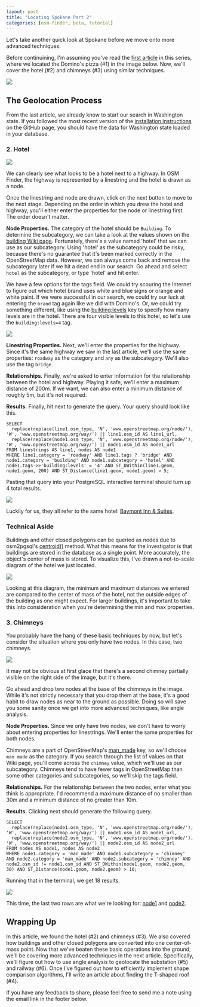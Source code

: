 ```yaml
---
layout: post
title: "Locating Spokane Part 2"
categories: [osm-finder, beta, tutorial]
---
```

Let's take another quick look at Spokane before we move onto more advanced techniques.

Before continuining, I'm assuming you've read the [first article](https://xetnus.github.io/blog/locating-spokane-part-1/) in this series, where we located the Domino's pizza (#1) in the image below. Now, we'll cover the hotel (#2) and chimneys (#3) using similar techniques. 

![](/blog/images/2022-01-27-highlighted.jpg)

## The Geolocation Process

From the last article, we already know to start our search in Washington state. If you followed the most recent version of the [installation instructions](https://github.com/Xetnus/osm-finder#installation) on the GitHub page, you should have the data for Washington state loaded in your database.

### 2. Hotel

![](/blog/images/2022-01-30-hotel.jpg)

We can clearly see what looks to be a hotel next to a highway. In OSM Finder, the highway is represented by a linestring and the hotel is drawn as a node.

Once the linestring and node are drawn, click on the next button to move to the next stage. Depending on the order in which you drew the hotel and highway, you'll either enter the properties for the node or linestring first. The order doesn't matter.

**Node Properties.** The category of the hotel should be `Building`. To determine the subcategory, we can take a look at the values shown on the [building Wiki page](https://wiki.openstreetmap.org/wiki/Key:building). Fortunately, there's a value named 'hotel' that we can use as our subcategory. Using 'hotel' as the subcategory could be risky, because there's no guarantee that it's been marked correctly in the OpenStreetMap data. However, we can always come back and remove the subcategory later if we hit a dead end in our search. Go ahead and select `hotel` as the subcategory, or type 'hotel' and hit enter.

We have a few options for the tags field. We could try scouring the Internet to figure out which hotel brand uses white and blue signs or orange and white paint. If we were successful in our search, we could try our luck at entering the `brand` tag again like we did with Domino's. Or, we could try something different, like using the [building:levels](https://wiki.openstreetmap.org/wiki/Key:building:levels) key to specify how many levels are in the hotel. There are four visible levels to this hotel, so let's use the `building:levels=4` tag.

![](/blog/images/2022-01-30-hotel-properties.png)

**Linestring Properties.** Next, we'll enter the properties for the highway. Since it's the same highway we saw in the last article, we'll use the same properties: `roadway` as the category and `any` as the subcategory. We'll also use the tag `bridge`.

**Relationships.** Finally, we're asked to enter information for the relationship between the hotel and highway. Playing it safe, we'll enter a maximum distance of 200m. If we want, we can also enter a minimum distance of roughly 5m, but it's not required.

**Results.** Finally, hit next to generate the query. Your query should look like this.

```
SELECT
  replace(replace(line1.osm_type, 'N', 'www.openstreetmap.org/node/'), 'W', 'www.openstreetmap.org/way/') || line1.osm_id AS line1_url, 
  replace(replace(node1.osm_type, 'N', 'www.openstreetmap.org/node/'), 'W', 'www.openstreetmap.org/way/') || node1.osm_id AS node1_url
FROM linestrings AS line1, nodes AS node1
WHERE line1.category = 'roadway' AND line1.tags ? 'bridge' AND node1.category = 'building' AND node1.subcategory = 'hotel' AND node1.tags->>'building:levels' = '4' AND ST_DWithin(line1.geom, node1.geom, 200) AND ST_Distance(line1.geom, node1.geom) > 5;
```

Pasting that query into your PostgreSQL interactive terminal should turn up 4 total results.

![](/blog/images/2022-01-30-hotel-results.png)

Luckily for us, they all refer to the same hotel: [Baymont Inn & Suites](https://www.openstreetmap.org/way/404682854).

### Technical Aside
Buildings and other closed polygons can be queried as nodes due to osm2pgsql's [centroid()](https://osm2pgsql.org/doc/manual.html#geometry-objects-in-lua) method. What this means for the investigator is that buildings are stored in the database as a single point. More accurately, the object's center of mass is stored. To visualize this, I've drawn a not-to-scale diagram of the hotel we just located.

![](/blog/images/2022-01-30-hotel-openstreetmap.jpg)

Looking at this diagram, the minimum and maximum distances we entered are compared to the center of mass of the hotel, not the outside edges of the building as one might expect. For larger buildings, it's important to take this into consideration when you're determining the min and max properties.

### 3. Chimneys

You probably have the hang of these basic techniques by now, but let's consider the situation where you only have two nodes. In this case, two chimneys.

![](/blog/images/2022-01-30-chimney.jpg)

It may not be obvious at first glace that there's a second chimney partially visible on the right side of the image, but it's there.

Go ahead and drop two nodes at the base of the chimneys in the image. While it's not strictly necessary that you drop them at the base, it's a good habit to draw nodes as near to the ground as possible. Doing so will save you some sanity once we get into more advanced techniques, like angle analysis.

**Node Properties.** Since we only have two nodes, we don't have to worry about entering properties for linestrings. We'll enter the same properties for both nodes.

Chimneys are a part of OpenStreetMap's [man_made](https://wiki.openstreetmap.org/wiki/Key:man_made) key, so we'll choose `man made` as the category. If you search through the list of values on that Wiki page, you'll come across the `chimney` value, which we'll use as our subcategory. Chimneys tend to have fewer tags in OpenStreetMap than some other categories and subcategories, so we'll skip the tags field. 

**Relationships.** For the relationship between the two nodes, enter what you think is appropriate. I'd recommend a maximum distance of no smaller than 30m and a minimum distance of no greater than 10m.

**Results.** Clicking next should generate the following query.

```
SELECT
  replace(replace(node1.osm_type, 'N', 'www.openstreetmap.org/node/'), 'W', 'www.openstreetmap.org/way/') || node1.osm_id AS node1_url, 
  replace(replace(node2.osm_type, 'N', 'www.openstreetmap.org/node/'), 'W', 'www.openstreetmap.org/way/') || node2.osm_id AS node2_url
FROM nodes AS node1, nodes AS node2
WHERE node1.category = 'man_made' AND node1.subcategory = 'chimney' AND node2.category = 'man_made' AND node2.subcategory = 'chimney' AND node2.osm_id != node1.osm_id AND ST_DWithin(node1.geom, node2.geom, 30) AND ST_Distance(node1.geom, node2.geom) > 10;
```

Running that in the terminal, we get 18 results. 

![](/blog/images/2022-01-30-chimney-results.png)

This time, the last two rows are what we're looking for: [node1](https://www.openstreetmap.org/way/366611954) and [node2](https://www.openstreetmap.org/way/366611953).

## Wrapping Up

In this article, we found the hotel (#2) and chimneys (#3). We also covered how buildings and other closed polygons are converted into one center-of-mass point. Now that we've beaten these basic operations into the ground, we'll be covering more advanced techniques in the next article. Specifically, we'll figure out how to use angle analysis to geolocate the substation (#5) and railway (#6). Once I've figured out how to efficiently implement shape comparison algorithms, I'll write an article about finding the T-shaped roof (#4).

If you have any feedback to share, please feel free to send me a note using the email link in the footer below.
